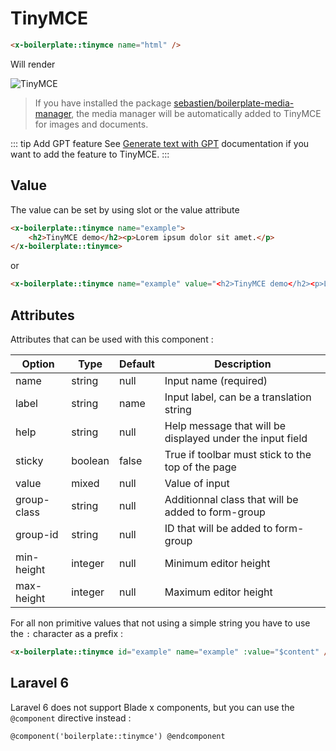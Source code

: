 # TinyMCE

```html
<x-boilerplate::tinymce name="html" />
```

Will render

<img :src="$withBase('/assets/img/tinymce.png')" alt="TinyMCE">

> If you have installed the package [sebastien/boilerplate-media-manager](https://github.com/sebastienheyd/boilerplate-media-manager), the media manager will be automatically added to TinyMCE for images and documents.
 
::: tip Add GPT feature
See [Generate text with GPT](../howto/generate_text_gpt.md) documentation if you want to add the feature to TinyMCE.
:::

## Value

The value can be set by using slot or the value attribute

```html
<x-boilerplate::tinymce name="example">
    <h2>TinyMCE demo</h2><p>Lorem ipsum dolor sit amet.</p>
</x-boilerplate::tinymce>
```

or

```html
<x-boilerplate::tinymce name="example" value="<h2>TinyMCE demo</h2><p>Lorem ipsum dolor sit amet.</p>" />
```

## Attributes

Attributes that can be used with this component :

| Option      | Type    | Default | Description                                               |
|-------------|---------|---------|-----------------------------------------------------------|
| name        | string  | null    | Input name (required)                                     |
| label       | string  | name    | Input label, can be a translation string                  |
| help        | string  | null    | Help message that will be displayed under the input field |
| sticky      | boolean | false   | True if toolbar must stick to the top of the page         |
| value       | mixed   | null    | Value of input                                            | 
| group-class | string  | null    | Additionnal class that will be added to form-group        | 
| group-id    | string  | null    | ID that will be added to form-group                       | 
| min-height  | integer | null    | Minimum editor height                                     | 
| max-height  | integer | null    | Maximum editor height                                     | 

For all non primitive values that not using a simple string you have to use the `:` character as a prefix :

```html
<x-boilerplate::tinymce id="example" name="example" :value="$content" />
```

## Laravel 6

Laravel 6 does not support Blade x components, but you can use the `@component` directive instead :

```html
@component('boilerplate::tinymce') @endcomponent
```